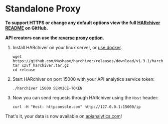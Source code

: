 # Standalone Proxy

**To support HTTPS or change any default options view the full [HARchiver README](https://github.com/APIAnalytics/HARchiver) on GitHub.**

**API creators can use the [reverse proxy option](https://github.com/APIAnalytics/HARchiver/blob/master/README.md#for-api-providers).**

1. Install HARchiver on your linux server, or [use docker](https://github.com/APIAnalytics/HARchiver#docker). 

    ``` shell
    wget https://github.com/Mashape/harchiver/releases/download/v1.3.1/harchiver.tar.gz
    tar xzvf harchiver.tar.gz
    cd release
    ```

2. Start HARchiver on port 15000 with your API analytics service token:

    ``` shell
    ./harchiver 15000 SERVICE-TOKEN
    ```

3. Now you can send requests through HARchiver using the `Host` header:

    ``` shell
    curl -H "Host: httpconsole.com" http://127.0.0.1:15000/ip
    ```

That's it, your data is now available on [apianalytics.com](http://www.apianalytics.com)! 
